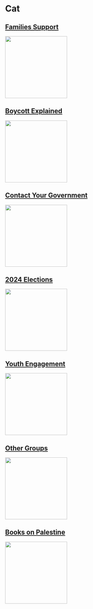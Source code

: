 # Cat

## [Families Support](../../../Families)
<img src="../../../Families/blob/main/SocialPreviewImage.jpg" width="200"/>

## [Boycott Explained](../../../Boycott)
<img src="../../../Boycott/blob/main/SocialPreviewImage.jpg" width="200"/>

## [Contact Your Government](../../../Contact-Your-Government)
<img src="../../../Contact-Your-Government/blob/main/SocialPreviewImage.jpg" width="200"/>

## [2024 Elections](../../../2024-Elections)
<img src="../../../2024-Elections/blob/main/SocialPreviewImage.jpg" width="200"/>

## [Youth Engagement](../../../Youth-Engagement)
<img src="../../../Youth-Engagement/blob/main/SocialPreviewImage.jpg" width="200"/>

## [Other Groups](../../../OtherGroups)
<img src="../../../OtherGroups/blob/main/SocialPreviewImage.jpg" width="200"/>

## [Books on Palestine](../../../Books-on-Palestine)
<img src="../../../Books-on-Palestine/blob/main/SocialPreviewImage.jpg" width="200"/>



